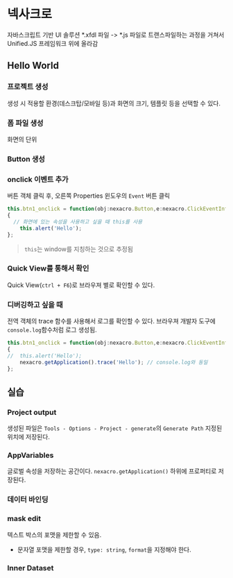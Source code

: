 # 넥사크로
자바스크립트 기반 UI 솔루션
\*.xfdl 파일 -> \*.js 파일로 트랜스파일하는 과정을 거쳐서 Unified.JS 프레임워크 위에 올라감

## Hello World
### 프로젝트 생성
생성 시 적용할 환경(데스크탑/모바일 등)과 화면의 크기, 템플릿 등을 선택할 수 있다.
### 폼 파일 생성
화면의 단위
### Button 생성
### onclick 이벤트 추가
버튼 객체 클릭 후, 오른쪽 Properties 윈도우의 ```Event``` 버튼 클릭
```js
this.btn1_onclick = function(obj:nexacro.Button,e:nexacro.ClickEventInfo)
{
  // 화면에 있는 속성을 사용하고 싶을 때 this를 사용
	this.alert('Hello');
};
```

> ```this```는 window를 지칭하는 것으로 추정됨

### Quick View를 통해서 확인

Quick View(```ctrl + F6```)로 브라우져 별로 확인할 수 있다.

### 디버깅하고 싶을 때
전역 객체의 trace 함수를 사용해서 로그를 확인할 수 있다. 브라우져 개발자 도구에 ```console.log```함수처럼 로그 생성됨.
```js
this.btn1_onclick = function(obj:nexacro.Button,e:nexacro.ClickEventInfo)
{
//	this.alert('Hello');
	nexacro.getApplication().trace('Hello'); // console.log와 동일
};

```

## 실습

### Project output
생성된 파일은 ```Tools - Options - Project - generate```의 ```Generate Path``` 지정된 위치에 저장된다.

### AppVariables
글로벌 속성을 저장하는 공간이다. ```nexacro.getApplication()``` 하위에 프로퍼티로 저장된다.


### 데이터 바인딩
### mask edit
텍스트 박스의 포맷을 제한할 수 있음.
  * 문자열 포맷을 제한할 경우, ```type: string```, ```format```을 지정해야 한다.
### Inner Dataset
